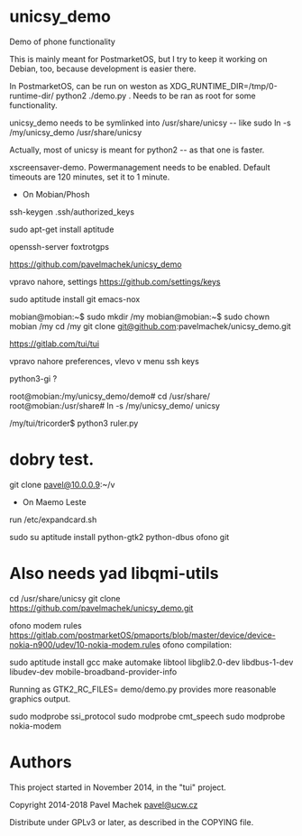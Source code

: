 # unicsy_demo

Demo of phone functionality

This is mainly meant for PostmarketOS, but I try to keep it working on
Debian, too, because development is easier there.

In PostmarketOS, can be run on weston as
XDG_RUNTIME_DIR=/tmp/0-runtime-dir/ python2 ./demo.py . Needs to be
ran as root for some functionality.

unicsy_demo needs to be symlinked into /usr/share/unicsy -- like
sudo ln -s /my/unicsy_demo /usr/share/unicsy

Actually, most of unicsy is meant for python2 -- as that one is faster.

xscreensaver-demo. Powermanagement needs to be enabled. Default timeouts are 120 minutes, set it to 1 minute.

* On Mobian/Phosh

ssh-keygen
.ssh/authorized_keys



sudo apt-get install aptitude

openssh-server foxtrotgps

https://github.com/pavelmachek/unicsy_demo

vpravo nahore, settings
https://github.com/settings/keys

sudo aptitude install git emacs-nox

mobian@mobian:~$ sudo mkdir /my
mobian@mobian:~$ sudo chown mobian /my
cd /my
git clone git@github.com:pavelmachek/unicsy_demo.git

https://gitlab.com/tui/tui

vpravo nahore preferences, vlevo v menu ssh keys

python3-gi ?

root@mobian:/my/unicsy_demo/demo# cd /usr/share/
root@mobian:/usr/share# ln -s /my/unicsy_demo/ unicsy

/my/tui/tricorder$ python3 ruler.py
# dobry test.

git clone pavel@10.0.0.9:~/v



* On Maemo Leste

run /etc/expandcard.sh

sudo su
aptitude install python-gtk2 python-dbus ofono git
# Also needs yad libqmi-utils

cd /usr/share/unicsy
git clone https://github.com/pavelmachek/unicsy_demo.git


ofono modem rules https://gitlab.com/postmarketOS/pmaports/blob/master/device/device-nokia-n900/udev/10-nokia-modem.rules
ofono compilation:

sudo aptitude install gcc make automake libtool libglib2.0-dev libdbus-1-dev libudev-dev mobile-broadband-provider-info

Running as GTK2_RC_FILES= demo/demo.py provides more reasonable
graphics output.

sudo modprobe ssi_protocol
sudo modprobe cmt_speech
sudo modprobe nokia-modem

# Authors

This project started in November 2014, in the "tui" project.

Copyright 2014-2018 Pavel Machek <pavel@ucw.cz>

Distribute under GPLv3 or later, as described in the COPYING file.

